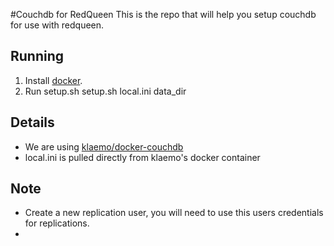 
#Couchdb for RedQueen
This is the repo that will help you setup couchdb for use with redqueen.

## Running
1. Install [docker](https://docs.docker.com/installation/).
2. Run setup.sh
	setup.sh local.ini data_dir

## Details
* We are using [klaemo/docker-couchdb](https://github.com/klaemo/docker-couchdb) 
* local.ini is pulled directly from klaemo's docker container

## Note
* Create a new replication user, you will need to use this users credentials for replications.
* 
